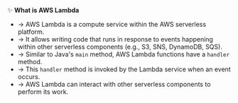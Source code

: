 ✨ **What is AWS Lambda**
- → AWS Lambda is a compute service within the AWS serverless platform.
- → It allows writing code that runs in response to events happening within other serverless components (e.g., S3, SNS, DynamoDB, SQS).
- → Similar to Java's `main` method, AWS Lambda functions have a `handler` method.
- → This `handler` method is invoked by the Lambda service when an event occurs.
- → AWS Lambda can interact with other serverless components to perform its work.